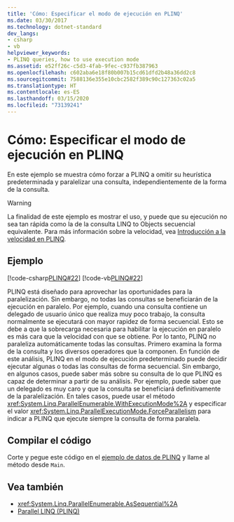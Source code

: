 ```yaml
---
title: 'Cómo: Especificar el modo de ejecución en PLINQ'
ms.date: 03/30/2017
ms.technology: dotnet-standard
dev_langs:
- csharp
- vb
helpviewer_keywords:
- PLINQ queries, how to use execution mode
ms.assetid: e52ff26c-c5d3-4fab-9fec-c937fb387963
ms.openlocfilehash: c602aba6e18f80b007b15cd61dfd2b48a36dd2c8
ms.sourcegitcommit: 7588136e355e10cbc2582f389c90c127363c02a5
ms.translationtype: HT
ms.contentlocale: es-ES
ms.lasthandoff: 03/15/2020
ms.locfileid: "73139241"
---
```

# <a name="how-to-specify-the-execution-mode-in-plinq"></a>Cómo: Especificar el modo de ejecución en PLINQ
En este ejemplo se muestra cómo forzar a PLINQ a omitir su heurística predeterminada y paralelizar una consulta, independientemente de la forma de la consulta.  
  
> [!WARNING]
> La finalidad de este ejemplo es mostrar el uso, y puede que su ejecución no sea tan rápida como la de la consulta LINQ to Objects secuencial equivalente. Para más información sobre la velocidad, vea [Introducción a la velocidad en PLINQ](../../../docs/standard/parallel-programming/understanding-speedup-in-plinq.md).  
  
## <a name="example"></a>Ejemplo  
 [!code-csharp[PLINQ#22](../../../samples/snippets/csharp/VS_Snippets_Misc/plinq/cs/plinqsamples.cs#22)]
 [!code-vb[PLINQ#22](../../../samples/snippets/visualbasic/VS_Snippets_Misc/plinq/vb/plinqsnippets1.vb#22)]  
  
 PLINQ está diseñado para aprovechar las oportunidades para la paralelización. Sin embargo, no todas las consultas se beneficiarán de la ejecución en paralelo. Por ejemplo, cuando una consulta contiene un delegado de usuario único que realiza muy poco trabajo, la consulta normalmente se ejecutará con mayor rapidez de forma secuencial. Esto se debe a que la sobrecarga necesaria para habilitar la ejecución en paralelo es más cara que la velocidad con que se obtiene. Por lo tanto, PLINQ no paraleliza automáticamente todas las consultas. Primero examina la forma de la consulta y los diversos operadores que la componen. En función de este análisis, PLINQ en el modo de ejecución predeterminado puede decidir ejecutar algunas o todas las consultas de forma secuencial. Sin embargo, en algunos casos, puede saber más sobre su consulta de lo que PLINQ es capaz de determinar a partir de su análisis. Por ejemplo, puede saber que un delegado es muy caro y que la consulta se beneficiará definitivamente de la paralelización. En tales casos, puede usar el método <xref:System.Linq.ParallelEnumerable.WithExecutionMode%2A> y especificar el valor <xref:System.Linq.ParallelExecutionMode.ForceParallelism> para indicar a PLINQ que ejecute siempre la consulta de forma paralela.  
  
## <a name="compiling-the-code"></a>Compilar el código  
 Corte y pegue este código en el [ejemplo de datos de PLINQ](../../../docs/standard/parallel-programming/plinq-data-sample.md) y llame al método desde `Main`.  
  
## <a name="see-also"></a>Vea también

- <xref:System.Linq.ParallelEnumerable.AsSequential%2A>
- [Parallel LINQ (PLINQ)](../../../docs/standard/parallel-programming/parallel-linq-plinq.md)
